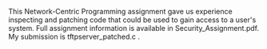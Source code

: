 This Network-Centric Programming assignment gave us experience inspecting and patching code that could be used to gain access to a user's system. Full assignment information is available in Security_Assignment.pdf. My submission is tftpserver_patched.c .

